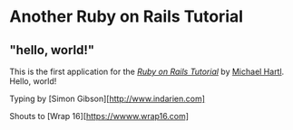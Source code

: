 # Another Ruby on Rails Tutorial

## "hello, world!"

This is the first application for the
[*Ruby on Rails Tutorial*](http://www.railstutorial.org/)
by [Michael Hartl](http://www.michaelhartl.com/). Hello, world!

Typing by [Simon Gibson][http://www.indarien.com]

Shouts to [Wrap 16][https://wwww.wrap16.com]

